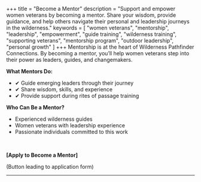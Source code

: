 +++
title = "Become a Mentor"
description = "Support and empower women veterans by becoming a mentor. Share your wisdom, provide guidance, and help others navigate their personal and leadership journeys in the wilderness."
keywords = [
  "women veterans",
  "mentorship",
  "leadership",
  "empowerment",
  "guide training",
  "wilderness training",
  "supporting veterans",
  "mentorship program",
  "outdoor leadership",
  "personal growth"
]
+++
Mentorship is at the heart of Wilderness Pathfinder Connections. By becoming a mentor, you’ll help women veterans step into their power as leaders, guides, and changemakers.

**What Mentors Do:**<br>

* ✔ Guide emerging leaders through their journey
* ✔ Share wisdom, skills, and experience
* ✔ Provide support during rites of passage training

**Who Can Be a Mentor?**

* Experienced wilderness guides
* Women veterans with leadership experience
* Passionate individuals committed to this work

&nbsp;

**\[Apply to Become a Mentor\]**

(Button leading to application form)

---

&nbsp;
